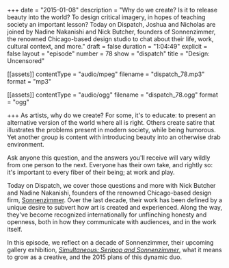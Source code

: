 +++
date = "2015-01-08"
description = "Why do we create? Is it to release beauty into the world? To design critical imagery, in hopes of teaching society an important lesson? Today on Dispatch, Joshua and Nicholas are joined by Nadine Nakanishi and Nick Butcher, founders of Sonnenzimmer, the renowned Chicago-based design studio to chat about their life, work, cultural context, and more."
draft = false
duration = "1:04:49"
explicit = false
layout = "episode"
number = 78
show = "dispatch"
title = "Design: Uncensored"

[[assets]]
  contentType = "audio/mpeg"
  filename = "dispatch_78.mp3"
  format = "mp3"

[[assets]]
  contentType = "audio/ogg"
  filename = "dispatch_78.ogg"
  format = "ogg"

+++
As artists, why do we create? For some, it's to educate: to present an alternative version of the world where all is right. Others create satire that illustrates the problems present in modern society, while being humorous. Yet another group is content with introducing beauty into an otherwise drab environment.

Ask anyone this question, and the answers you'll receive will vary wildly from one person to the next. Everyone has their own take, and rightly so: it's important to every fiber of their being; at work and play.

Today on Dispatch, we cover those questions and more with Nick Butcher and Nadine Nakanishi, founders of the renowned Chicago-based design firm, [Sonnenzimmer](http://sonnenzimmer.com). Over the last decade, their work has been defined by a unique desire to subvert how art is created and experienced. Along the way, they've become recognized internationally for unflinching honesty and openness, both in how they communicate with audiences, and in the work itself.

In this episode, we reflect on a decade of Sonnenzimmer, their upcoming gallery exhibition, *[Simultaneous: Seripop and Sonnenzimmer](http://sonnenzimmerandseripop.tumblr.com)*, what it means to grow as a creative, and the 2015 plans of this dynamic duo.